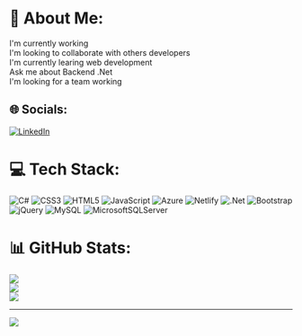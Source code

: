 # 💫 About Me:
I'm currently working <br>I'm looking to collaborate with others developers<br>I'm currently learing web development<br>Ask me about Backend .Net<br>I'm looking for a team working 


## 🌐 Socials:
[![LinkedIn](https://img.shields.io/badge/LinkedIn-%230077B5.svg?logo=linkedin&logoColor=white)](https://linkedin.com/in/https://www.linkedin.com/in/edwinpenalba) 

# 💻 Tech Stack:
![C#](https://img.shields.io/badge/c%23-%23239120.svg?style=for-the-badge&logo=c-sharp&logoColor=white) ![CSS3](https://img.shields.io/badge/css3-%231572B6.svg?style=for-the-badge&logo=css3&logoColor=white) ![HTML5](https://img.shields.io/badge/html5-%23E34F26.svg?style=for-the-badge&logo=html5&logoColor=white) ![JavaScript](https://img.shields.io/badge/javascript-%23323330.svg?style=for-the-badge&logo=javascript&logoColor=%23F7DF1E) ![Azure](https://img.shields.io/badge/azure-%230072C6.svg?style=for-the-badge&logo=azure-devops&logoColor=white) ![Netlify](https://img.shields.io/badge/netlify-%23000000.svg?style=for-the-badge&logo=netlify&logoColor=#00C7B7) ![.Net](https://img.shields.io/badge/.NET-5C2D91?style=for-the-badge&logo=.net&logoColor=white) ![Bootstrap](https://img.shields.io/badge/bootstrap-%23563D7C.svg?style=for-the-badge&logo=bootstrap&logoColor=white) ![jQuery](https://img.shields.io/badge/jquery-%230769AD.svg?style=for-the-badge&logo=jquery&logoColor=white) ![MySQL](https://img.shields.io/badge/mysql-%2300f.svg?style=for-the-badge&logo=mysql&logoColor=white) ![MicrosoftSQLServer](https://img.shields.io/badge/Microsoft%20SQL%20Sever-CC2927?style=for-the-badge&logo=microsoft%20sql%20server&logoColor=white)
# 📊 GitHub Stats:
![](https://github-readme-stats.vercel.app/api?username=EpenalbaDev&theme=radical&hide_border=false&include_all_commits=false&count_private=false)<br/>
![](https://github-readme-streak-stats.herokuapp.com/?user=EpenalbaDev&theme=radical&hide_border=false)<br/>
![](https://github-readme-stats.vercel.app/api/top-langs/?username=EpenalbaDev&theme=radical&hide_border=false&include_all_commits=false&count_private=false&layout=compact)

---
[![](https://visitcount.itsvg.in/api?id=EpenalbaDev&icon=0&color=0)](https://visitcount.itsvg.in)

<!-- Proudly created with GPRM ( https://gprm.itsvg.in ) -->
